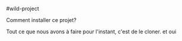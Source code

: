 #wild-project

Comment installer ce projet?

Tout ce que nous avons à faire pour l'instant, c'est de le cloner. et oui
